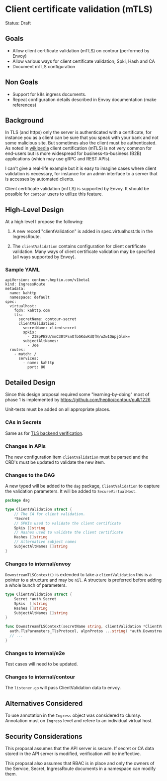 # Client certificate validation (mTLS)

Status: Draft

## Goals

- Allow client certificate validation (mTLS) on contour (performed by Envoy)
- Allow various ways for client certificate validation; Spki, Hash and CA
- Document mTLS configuration

## Non Goals

- Support for k8s ingress documents.
- Repeat configuration details described in Envoy documentation (make references)

## Background

In TLS (and https) only the server is authenticated with a
certificate, for instance you as a client can be sure that you speak
with your bank and not some malicious site. But sometimes also the client
must be authenticated. As noted in
[wikipedia](https://en.wikipedia.org/wiki/Mutual_authentication)
client certification (mTLS) is not very common for end-users but is
more widespread for business-to-business (B2B) applications (which
may use gRPC and REST APIs).

I can't give a real-life example but it is easy to imagine cases where
client validation is necessary, for instance for an admin interface to
a server that is accesses by automated clients.

Client certificate validation (mTLS) is supported by Envoy. It should
be possible for `contour` users to utilize this feature.


## High-Level Design

At a high level I propose the following:

1. A new record "clientValidation" is added in spec.virtualhost.tls
   in the IngressRoute.

2. The `clientValidation` contains configuration for client
   certificate validation. Many ways of client certificate validation
   may be specified (all ways supported by Envoy).


### Sample YAML

```
apiVersion: contour.heptio.com/v1beta1
kind: IngressRoute
metadata:
  name: kahttp
  namespace: default
spec:
  virtualhost:
    fqdn: kahttp.com
    tls:
      secretName: contour-secret
      clientValidation:
        secretName: clientsecret
        spkis:
          - 2IEpPESU/mmC30tPsnOfbGKdwKdQfN/wZw1QWpjGlmk=
        subjectAltNames:
          - Joe
  routes:
    - match: /
      services:
        - name: kahttp
          port: 80
```


## Detailed Design

Since this design proposal required some "learning-by-doing" most of
phase 1 is implemented by https://github.com/heptio/contour/pull/1226

Unit-tests must be added on all appropriate places.


### CAs in Secrets

Same as for [TLS backend verification](tls-backend-verification.md).


### Changes in APIs

The new configuration item `clientValidation` must be parsed and the
CRD's must be updated to validate the new item.


### Changes to the DAG

A new typed will be added to the `dag` package, `ClientValidation`
to capture the validation parameters. It will be added to `SecureVirtualHost`.

```go
package dag

type ClientValidation struct {
	// The CA for client validation.
	*Secret
	// SPKIs used to validate the client certificate
	Spkis []string
	// Hashes used to validate the client certificate
	Hashes []string
	// Alternative subject names
	SubjectAltNames []string
}
```

### Changes to internal/envoy

`DownstreamTLSContext()` is extended to take a `clientValidation` this
is a pointer to a structure and may be `nil`. A structure is preferred
before adding a whole bunch of parameters.

```go
type ClientValidation struct {
	Secret *auth.Secret
	Spkis  []string
	Hashes []string
	SubjectAltNames []string
}

func DownstreamTLSContext(secretName string, clientValidation *ClientValidation, tlsMinProtoVersion
  auth.TlsParameters_TlsProtocol, alpnProtos ...string) *auth.DownstreamTlsContext {
  // ...
}
```


### Changes to internal/e2e

Test cases will need to be updated.

### Changes to internal/contour

The `listener.go` will pass ClientValidation data to envoy.


## Alternatives Considered

To use annotation in the `Ingress` object was considered to
clumsy. Annotation must on `Ingress` level and refere to an individual
virtual host.


## Security Considerations

This proposal assumes that the API server is secure.  If secret or CA
data stored in the API server is modified, verification will be
ineffective.

This proposal also assumes that RBAC is in place and only the owners
of the Service, Secret, IngressRoute documents in a namespace can
modify them.



